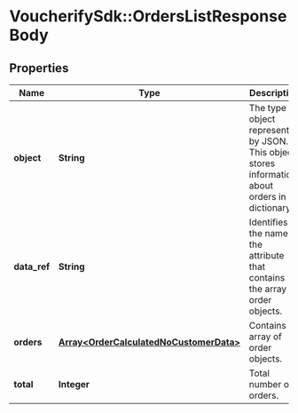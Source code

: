 # VoucherifySdk::OrdersListResponseBody

## Properties

| Name | Type | Description | Notes |
| ---- | ---- | ----------- | ----- |
| **object** | **String** | The type of object represented by JSON. This object stores information about orders in a dictionary. | [default to &#39;list&#39;] |
| **data_ref** | **String** | Identifies the name of the attribute that contains the array of order objects. | [default to &#39;orders&#39;] |
| **orders** | [**Array&lt;OrderCalculatedNoCustomerData&gt;**](OrderCalculatedNoCustomerData.md) | Contains array of order objects. |  |
| **total** | **Integer** | Total number of orders. |  |

